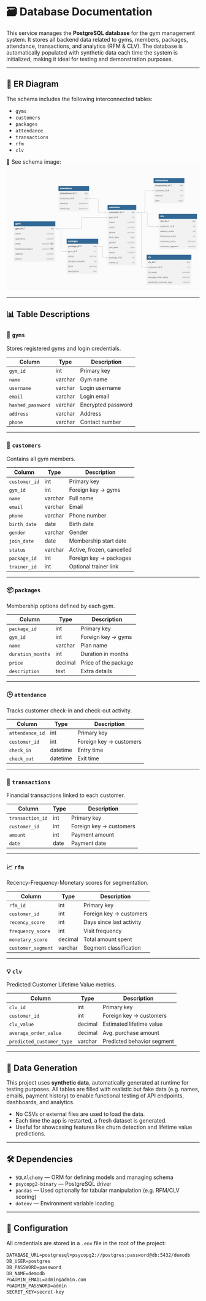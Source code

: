 # 🗃️ Database Documentation

This service manages the **PostgreSQL database** for the gym management system. It stores all backend data related to gyms, members, packages, attendance, transactions, and analytics (RFM & CLV). The database is automatically populated with synthetic data each time the system is initialized, making it ideal for testing and demonstration purposes.

---

## 🧩 ER Diagram

The schema includes the following interconnected tables:

- `gyms`
- `customers`
- `packages`
- `attendance`
- `transactions`
- `rfm`
- `clv`

📎 See schema image: 
![ERD](docs/ERD.jpg)

---

## 📊 Table Descriptions

### 🏢 `gyms`

Stores registered gyms and login credentials.

| Column         | Type     | Description          |
|----------------|----------|----------------------|
| `gym_id`       | int      | Primary key          |
| `name`         | varchar  | Gym name             |
| `username`     | varchar  | Login username       |
| `email`        | varchar  | Login email          |
| `hashed_password` | varchar | Encrypted password |
| `address`      | varchar  | Address              |
| `phone`        | varchar  | Contact number       |

---

### 👥 `customers`

Contains all gym members.

| Column         | Type     | Description               |
|----------------|----------|---------------------------|
| `customer_id`  | int      | Primary key               |
| `gym_id`       | int      | Foreign key → gyms        |
| `name`         | varchar  | Full name                 |
| `email`        | varchar  | Email                     |
| `phone`        | varchar  | Phone number              |
| `birth_date`   | date     | Birth date                |
| `gender`       | varchar  | Gender                    |
| `join_date`    | date     | Membership start date     |
| `status`       | varchar  | Active, frozen, cancelled |
| `package_id`   | int      | Foreign key → packages    |
| `trainer_id`   | int      | Optional trainer link     |

---

### 📦 `packages`

Membership options defined by each gym.

| Column         | Type     | Description              |
|----------------|----------|--------------------------|
| `package_id`   | int      | Primary key              |
| `gym_id`       | int      | Foreign key → gyms       |
| `name`         | varchar  | Plan name                |
| `duration_months` | int   | Duration in months       |
| `price`        | decimal  | Price of the package     |
| `description`  | text     | Extra details            |

---

### 🕒 `attendance`

Tracks customer check-in and check-out activity.

| Column         | Type     | Description               |
|----------------|----------|---------------------------|
| `attendance_id`| int      | Primary key               |
| `customer_id`  | int      | Foreign key → customers   |
| `check_in`     | datetime | Entry time                |
| `check_out`    | datetime | Exit time                 |

---

### 💸 `transactions`

Financial transactions linked to each customer.

| Column         | Type     | Description               |
|----------------|----------|---------------------------|
| `transaction_id` | int    | Primary key               |
| `customer_id`    | int    | Foreign key → customers   |
| `amount`         | int    | Payment amount            |
| `date`           | date   | Payment date              |

---

### 📈 `rfm`

Recency-Frequency-Monetary scores for segmentation.

| Column           | Type     | Description               |
|------------------|----------|---------------------------|
| `rfm_id`         | int      | Primary key               |
| `customer_id`    | int      | Foreign key → customers   |
| `recency_score`  | int      | Days since last activity  |
| `frequency_score`| int      | Visit frequency           |
| `monetary_score` | decimal  | Total amount spent        |
| `customer_segment` | varchar| Segment classification    |

---

### 💡 `clv`

Predicted Customer Lifetime Value metrics.

| Column                 | Type     | Description                    |
|------------------------|----------|--------------------------------|
| `clv_id`               | int      | Primary key                    |
| `customer_id`          | int      | Foreign key → customers        |
| `clv_value`            | decimal  | Estimated lifetime value       |
| `average_order_value`  | decimal  | Avg. purchase amount           |
| `predicted_customer_type` | varchar | Predicted behavior segment |

---

## 🧪 Data Generation

This project uses **synthetic data**, automatically generated at runtime for testing purposes. All tables are filled with realistic but fake data (e.g. names, emails, payment history) to enable functional testing of API endpoints, dashboards, and analytics.

- No CSVs or external files are used to load the data.
- Each time the app is restarted, a fresh dataset is generated.
- Useful for showcasing features like churn detection and lifetime value predictions.

---

## 🛠️ Dependencies

- `SQLAlchemy` — ORM for defining models and managing schema
- `psycopg2-binary` — PostgreSQL driver
- `pandas` — Used optionally for tabular manipulation (e.g. RFM/CLV scoring)
- `dotenv` — Environment variable loading

---

## 🔐 Configuration

All credentials are stored in a `.env` file in the root of the project:

```env
DATABASE_URL=postgresql+psycopg2://postgres:password@db:5432/demodb
DB_USER=postgres
DB_PASSWORD=password
DB_NAME=demodb
PGADMIN_EMAIL=admin@admin.com 
PGADMIN_PASSWORD=admin
SECRET_KEY=secret-key
